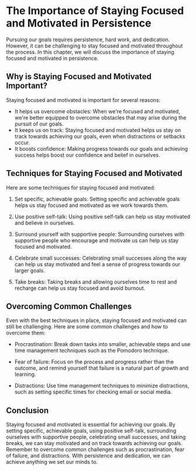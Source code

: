The Importance of Staying Focused and Motivated in Persistence
========================================================================================================

Pursuing our goals requires persistence, hard work, and dedication. However, it can be challenging to stay focused and motivated throughout the process. In this chapter, we will discuss the importance of staying focused and motivated in persistence.

Why is Staying Focused and Motivated Important?
-----------------------------------------------

Staying focused and motivated is important for several reasons:

* It helps us overcome obstacles: When we're focused and motivated, we're better equipped to overcome obstacles that may arise during the pursuit of our goals.
* It keeps us on track: Staying focused and motivated helps us stay on track towards achieving our goals, even when distractions or setbacks occur.
* It boosts confidence: Making progress towards our goals and achieving success helps boost our confidence and belief in ourselves.

Techniques for Staying Focused and Motivated
--------------------------------------------

Here are some techniques for staying focused and motivated:

1. Set specific, achievable goals: Setting specific and achievable goals helps us stay focused and motivated as we work towards them.

2. Use positive self-talk: Using positive self-talk can help us stay motivated and believe in ourselves.

3. Surround yourself with supportive people: Surrounding ourselves with supportive people who encourage and motivate us can help us stay focused and motivated.

4. Celebrate small successes: Celebrating small successes along the way can help us stay motivated and feel a sense of progress towards our larger goals.

5. Take breaks: Taking breaks and allowing ourselves time to rest and recharge can help us stay focused and avoid burnout.

Overcoming Common Challenges
----------------------------

Even with the best techniques in place, staying focused and motivated can still be challenging. Here are some common challenges and how to overcome them:

* Procrastination: Break down tasks into smaller, achievable steps and use time management techniques such as the Pomodoro technique.

* Fear of failure: Focus on the process and progress rather than the outcome, and remind yourself that failure is a natural part of growth and learning.

* Distractions: Use time management techniques to minimize distractions, such as setting specific times for checking email or social media.

Conclusion
----------

Staying focused and motivated is essential for achieving our goals. By setting specific, achievable goals, using positive self-talk, surrounding ourselves with supportive people, celebrating small successes, and taking breaks, we can stay motivated and on track towards achieving our goals. Remember to overcome common challenges such as procrastination, fear of failure, and distractions. With persistence and dedication, we can achieve anything we set our minds to.
